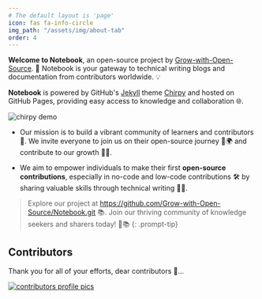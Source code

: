 ```yaml
---
# The default layout is 'page'
icon: fas fa-info-circle
img_path: "/assets/img/about-tab"
order: 4
---
```


**Welcome to Notebook**, an open-source project by [Grow-with-Open-Source](https://github.com/Grow-with-Open-Source "visit Grow-with-Open-Source"). 🚀 Notebook is your gateway to technical writing blogs and documentation from contributors worldwide. 💡

**Notebook** is powered by GitHub's [Jekyll](https://jekyllrb.com/ "visit offical jekyll page") theme [Chirpy](https://github.com/cotes2020/jekyll-theme-chirpy "visit chirpy theme offical repo") and hosted on GitHub Pages, providing easy access to knowledge and collaboration 🌐.

![chirpy demo](chirpy-demo-page.png)

- Our mission is to build a vibrant community of learners and contributors 🙌. We invite everyone to join us on their open-source journey 🤝🌍 and contribute to our growth 🌱🚀.

- We aim to empower individuals to make their first **open-source contributions**, especially in no-code and low-code contributions 🛠️ by sharing valuable skills through technical writing 📝💡.

> Explore our project at <https://github.com/Grow-with-Open-Source/Notebook.git> 📚. Join our thriving community of knowledge seekers and sharers today! 🌟📚
{: .prompt-tip}

## Contributors

Thank you for all of your efforts, dear contributors 🤝...

[![contributors profile pics](https://contrib.rocks/image?repo=Grow-with-Open-Source/Notebook)](https://github.com/Grow-with-Open-Source/Notebook/graphs/contributors)
